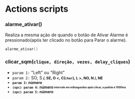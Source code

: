 # Actions scripts
### alarme_ativar()
Realiza a mesma ação de quando o botão de Ativar Alarme é pressionado(após ter clicado no botão para Parar o alarme).
```c
alarme_ativar()
```

### clicar_sqm(`clique, direção, vezes, delay_cliques`)
* `param 1:`</i>  "Left" ou "Right"
* `param 2:`</i>  SO, S<b style="font-size: 12px"> \/, SE, O<span style="font-size: 12px"> <</span>, C(`char`), L<span style="font-size: 12px"> ></span>, NO, N<b style="font-size: 12px"> /\, NE
* `param 3:`</i> número
* `(opc) param 4:` número <sub><sup> intervalo em milisegundos após clicar, o padrão é 1000ms </sup></sub>
* `(opc) param 5:` número
